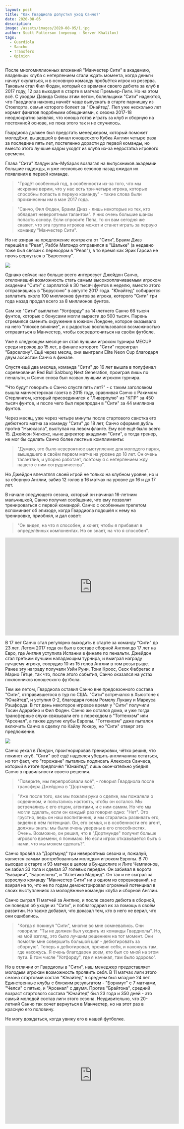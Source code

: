 ```yaml
---
layout: post
title: "Как Гвардиола допустил уход Санчо?"
date: 2020-08-05
description: 
image: /assets/images/2020-08-05/1.jpg
author: Scott Patterson (перевод - Server Khalilov)
tags: 
  - Guardiola
  - Sancho
  - Transfers
  - Opinion
---
```



После многомиллионных вложений "Манчестер Сити" в академию, владельцы клуба с нетерпением стали ждать момента, когда деньги начнут окупаться, и в основную команду пробьётся игрок из резерва. Таковым стал Фил Фоден, который со времени своего дебюта за клуб в 2017 году, 12 раз выходил в старте в матчах Премьер-Лиги. Но на этом всё. С уходом Давида Силвы этим летом, болельщики "Сити" надеются, что Гвардиола наконец начнёт чаще выпускать в старте парнишку из Стокпорта, семья которого болеет за "Юнайтед". Пеп уже несколько лет кормит фанатов подобными обещаниями, с сезона 2017-18 неоднократно заявляя, что юноша готов играть за клуб и сборную на постоянной основе, но пока этого так и не случилось.

Гвардиола должен был предстать менеджером, который поможет молодёжи, вышедшей в финал юношеского Кубка Англии четыре раза за последние пять лет, постепенно дорасти до первой команды, но вместо этого лучшие кадры уходят из клуба из-за недостатка игрового времени.

Глава "Сити" Халдун аль-Мубарак возлагал на выпускников академии большие надежды, и уже несколько сезонов назад ожидал их появления в первой команде.


> "Грядёт особенный год, в особенности из-за того, что мы искренне верим, что у нас есть три-четыре игрока, которые способны попасть в первую команду" - такие слова были произнесены им в мае 2017 года.

> "Санчо, Фил Фоден, Браим Диаз - лишь некоторые из тех, кто обладает невероятным талантом". У них очень большие шансы попасть основу. Если спросите Пепа, то он вам сегодня же скажет, что эта группа игроков может и станет играть за первую команду "Манчестер Сити".


Но не взирая на предложение контракта от "Сити", Браим Диаз перешёл в "Реал", Рабби Матондо отправился в "Шальке" (а недавно тоже был связан с переходом в "Реал"), в то время как Эрик Гарсиа не прочь вернуться в "Барселону". 

![](/assets/images/2020-08-05/2.jpg)

Однако сейчас нас больше всего интересует Джейдон Санчо, отклонивший возможность стать самым высокооплачиваемым игроком академии "Сити" с зарплатой в 30 тысяч фунтов в неделю, вместо этого отправившись в "Боруссию" в августе 2017 года. "Юнайтед" собирается заплатить около 100 миллионов фунтов за игрока, которого "Сити" три года назад продал всего за 8 миллионов фунтов.

Сам же "Сити" выплатил "Уотфорду" за 14-летнего Санчо 66 тысяч фунтов, которые с бонусами могли вырасти до 500 тысяч. Парень стремился сменить окружение в южном Лондоне, которое оказывало на него "плохое влияние", и с радостью воспользовался возможностью отправиться в Манчестер, чтобы сосредоточиться на своём футболе.

Уже в следующем месяце он стал лучшим игроком турнира MECUP среди игроков до 15 лет, в финале которого "Сити" переиграл "Барселону". Ещё через месяц, они выиграли Elite Neon Cup благодаря двум ассистам Санчо в финале.

Спустя ещё два месяца, команда "Сити" до 16 лет вышла в полуфинал соревнования Red Bull Salzburg Next Generation, проиграв лишь по пенальти, и Санчо снова был назван лучшим игроком турнира.

"Что будут говорить о Санчо спустя пять лет?" - с таким заголовком вышла манчестерская газета в 2015 году, сравнивая Санчо с Рахимом Стерлингом, который присоединился к "Ливерпулю" из "КПР" за 450 тысяч фунтов, и после чего был перепродан в "Сити" за 44 миллиона фунтов.

Через месяц, уже через четыре минуты после стартового свистка его дебютного матча за команду "Сити" до 18 лет, Санчо оформил дубль против "Ньюкасла", выступая на левом фланге. Ему всё ещё было всего 15. Джейсон Уилкокс, ныне директор академии "Сити", а тогда тренер, не мог бы сделать Санчо более лестные комплименты:

> "Думаю, это было невероятное выступление для молодого парня, вышедшего в своём первом матче на уровне до 18 лет. Он очень талантлив, и упорно работает, поэтому я с нетерпением жду нашего с ним сотрудничества".

Но Джейдон впечатлял своей игрой не только на клубном уровне, но и за сборную Англии, забив 12 голов в 16 матчах на уровне до 16 и до 17 лет.

В начале следующего сезона, который он начинал 16-летним мальчишкой, Санчо получил сообщение, что ему позволят тренироваться с первой командой. Санчо с особенным трепетом вспоминает об эпизоде, когда Гвардиола подошёл к нему на тренировке, приобнял, и дал совет:

> "Он видел, на что я способен, и хочет, чтобы я прибавил в определённых компонентах. Но он знает, на что я способен".

<iframe width="560" height="315" src="https://www.youtube.com/embed/CcAV1WsBRPw" frameborder="0" allow="accelerometer; autoplay; encrypted-media; gyroscope; picture-in-picture" allowfullscreen></iframe>

В 17 лет Санчо стал регулярно выходить в старте за команду "Сити" до 23 лет. Летом 2017 года он был в составе сборной Англии до 17 лет на Евро, где Англия уступила Испании в финале по пенальти. Джейдон стал третьим лучшим нападающим турнира, и выиграл награду лучшему игроку, соорудив 10 из 15 голов Англии в том розыгрыше. Ранее эту награду получали Уэйн Руни, Тони Кроос, Сеск Фабрегас и Марио Гётце, так что, после этого события, Санчо оказался на устах поклонников юношеского футбола.

Тем же летом, Гвардиола оставил Санчо вне предсезонного состава "Сити", отправившегося в тур по США. "Сити" встречался в Хьюстоне с "Юнайтед", и уступил 0-2, благодаря голам Ромелу Лукаку и Маркуса Рэшфорда. В тот день некоторое игровое время у "Сити" получили Тосин Адарабио и Фил Фоден. Санчо же остался дома, и уже тогда трансферные слухи связывали его с переходом в "Тоттенхэм" или "Арсенал", а также другие клубы Европы. "Тоттенхэм" даже пытался включить Санчо в сделку по Кайлу Уокеру, но "Сити" отверг это предложение.

![](/assets/images/2020-08-05/3.jpg)

Санчо уехал в Лондон, проигнорировав тренировки, чётко решив, что покинет клуб. "Сити" всё ещё надеялся убедить англичанина остаться, но тот факт, что "горожане" пытались подписать Алексиса Санчеса, который в итоге предпочёл "Юнайтед", лишь окончательно убедил Санчо в правильности своего решения.

> "Поверьте, мы перепробовали всё", - говорил Гвардиола после трансфера Джейдона в "Дортмунд". 

> "Уже после того, как мы пожали руки о сделке, мы пожалели о содеянном, и попытались настоять, чтобы он остался. Мы встречались с его отцом, агентами, и с ним самим. Но что мы могли сделать, если он каждый раз говорил одно: "Нет". Это грустно, ведь он наш воспитанник, и мы старались развивать его, видели в нём потенциал. Он, его семья, и в особенности его агент, должны знать: мы были очень уверены в его способностях. Очень. Возможно, он решил, что в "Дортмунде" получит больше игрового времени, я понимаю. Но если игрок отказывается быть с нами, что мы можем сделать?".

Санчо провёл за "Дортмунд" три невероятных сезона и, пожалуй, является самым востребованным молодым игроком Европы. В 70 выходах в старте и 93 матчах в целом в Бундеслиге и Лиге Чемпионов, он забил 33 гола и сделал 37 голевых передач. Он забивал в ворота "Баварии", "Барселоны", и "Атлетико Мадрид". Он так и не сыграл за взрослую команду "Манчестер Сити" ни в одном из соревнований, не взирая на то, что не по годам демонстрировал огромный потенциал в своих выступлениях за молодёжные команды клуба и сборной Англии.

Санчо сыграл 11 матчей за Англию, и после своего дебюта в сборной, он поведал об уходе из "Сити", и поблагодарил их за помощь в своём развитии. Но также добавил, что доказал тем, кто в него не верил, что они ошибались.

> "Когда я покинул "Сити", многие во мне сомневались. Они говорили: "Ты не должен был уходить из команды Гвардиолы". Но, на мой взгляд, это было лучшим решением на тот момент. Они помогли мне совершить большой шаг - дебютировать за сборную". Теперь я дебютировал, проявил себя, и нахожусь там, где нахожусь. Я очень благодарен всем, кто был со мной на этом пути. В том числе "Уотфорду", где я начинал, там было здорово".

Но в отличии от Гвардиолы в "Сити", наш менеджер предоставляет молодым игрокам возможность проявить себя. В 11 матчах лиги этого сезона стартовый состав "Юнайтед" в среднем был младше 24 лет. Единственные клубы с близким результатом - "Борнмут" с 7 матчами, "Челси" с пятью, и "Арсенал" с двумя. Против "Брайтона", средний возраст стартового состава "Юнайтед" был 23 года и 350 дней - это самый молодой состав лиги этого сезона. Неудивительно, что 20-летний Санчо так хочет вернуться в Манчестер, но на этот раз в красную его половину.

Не могу дождаться, когда увижу его в нашей футболке.

<iframe width="560" height="315" src="https://www.youtube.com/embed/Tx_Sga3Vivc" frameborder="0" allow="accelerometer; autoplay; encrypted-media; gyroscope; picture-in-picture" allowfullscreen></iframe>

